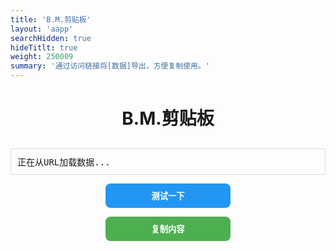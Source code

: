 ```yaml
---
title: 'B.M.剪贴板'
layout: 'aapp'
searchHidden: true
hideTitlt: true
weight: 250009
summary: '通过访问链接将[数据]导出，方便复制使用。'
---
```



<h1>B.M.剪贴板</h1>

<!-- <div class="reminder"> -->
  <!-- <small class="note"> -->
  <!-- 温馨提示：<br> - 模组<span style="color:red !important;" class="">免费</span>下载和使用，谨防上当受骗!!! -->
  <!-- </small> -->
<!-- </div> -->



<!-- 显示从URL获取的数据 -->
<div class="file-info" id="app-copy-data-container">
    正在从URL加载数据...
</div>

<div class="section">
 
  <!-- 测试按钮 -->
  <button class="test-btn" id="app-copy-test-btn">测试一下</button>

  <!-- 复制按钮 -->
  <button id="app-copy-copy-btn">复制内容</button>
  
  <!-- 复制成功提示 -->
  <div class="copied-notice" id="app-copy-copied-notice">
      已复制到剪贴板！
  </div>
  
  <!-- 错误提示区域 -->
  <div class="error" id="app-copy-error-msg"></div>
</div>

<!-- <script defer src="/js/app-copy.js"></script> -->



  <style>
      /* 您提供的CSS样式 */
      h1 {
          text-align: center;
          margin-bottom: 30px;
      }
      .reminder{
          margin-bottom: 30px;
          padding: 20px;
          border: 1px solid #ddd;
          border-radius: 3px;
      }
      .drop-zone {
          border: 2px dashed #aaa;
          padding: 20px;
          text-align: center;
          margin: 10px 0;
          cursor: pointer;
          border-radius: 3px;
      }
      .drop-zone.drag-over {
          border-color: #666;
      }
      .section button {
          border-radius: 8px;
          padding: 10px;
          margin: 10px auto;
          cursor: pointer;
          display: block;
          width: 200px;
          background-color: #4CAF50;
          color: white;
          border: none;
          font-weight: bold;
      }
      .section button:hover {
          transform: translateY(-1px);
          box-shadow: 0 2px 8px #666;
      }
      /* 测试按钮样式区分 */
      .section button.test-btn {
          background-color: #2196F3;
      }
      /* 为id选择器添加前缀：app-copy- */
      #app-copy-data-container {
          margin: 10px 0;
          padding: 10px;
          border: 1px solid #ddd;
          border-radius: 3px;
          white-space: nowrap;
          overflow-x: auto;
          font-family: monospace;
      }
      .progress-container {
          margin: 10px 0;
          display: none;
      }
      .progress-bar {
          height: 5px;
          border: 1px solid #666;
          border-radius: 3px;
          overflow: hidden;
      }
      .progress-fill {
          height: 100%;
          width: 0%;
          transition: width 0.3s;
          background-color: #4cd964;
      }
      /* 为id选择器添加前缀：app-copy- */
      #app-copy-error-msg {
          color: red;
          margin: 10px 0;
          display: none;
      }
      .file-list {
          margin: 10px 0;
          max-height: 200px;
          overflow-y: auto;
          border: 1px solid #ddd;
          border-radius: 3px;
          padding: 10px;
      }
      .file-item {
          padding: 5px;
          border-bottom: 1px solid #eee;
      }
      .file-item:last-child {
          border-bottom: none;
      }

      /* 新增样式 */
      /* 为id选择器添加前缀：app-copy- */
      #app-copy-copied-notice {
          display: none;
          position: fixed;
          top: 20px;
          left: 50%;
          transform: translateX(-50%);
          background-color: #4CAF50;
          color: white;
          padding: 10px 20px;
          border-radius: 5px;
          box-shadow: 0 2px 10px rgba(0,0,0,0.2);
          z-index: 1000;
          animation: fadeOut 2s forwards;
      }
      @keyframes fadeOut {
          0% { opacity: 1; }
          70% { opacity: 1; }
          100% { opacity: 0; }
      }
  </style>
